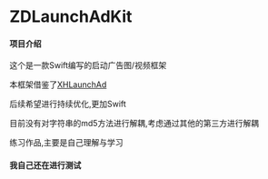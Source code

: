 # ZDLaunchAdKit

#### 项目介绍
这个是一款Swift编写的启动广告图/视频框架

本框架借鉴了[XHLaunchAd](https://github.com/CoderZhuXH/XHLaunchAd)

后续希望进行持续优化,更加Swift

目前没有对字符串的md5方法进行解耦,考虑通过其他的第三方进行解耦

练习作品,主要是自己理解与学习

#### 我自己还在进行测试


  

